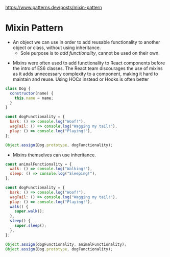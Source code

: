 https://www.patterns.dev/posts/mixin-pattern

# Mixin Pattern

- An object we can use in order to add reusable functionality to another object or class, without using inheritance.
  - Sole purpose is to _add functionality_, cannot be used on their own.

* Mixins were often used to add functionality to React components before the intro of ES6 classes. The React team discourages the use of mixins as it adds unnecessary complexity to a component, making it hard to maintain and reuse. Using HOCs instead or Hooks is often better

```js
class Dog {
  constructor(name) {
    this.name = name;
  }
}

const dogFunctionality = {
  bark: () => console.log("Woof!"),
  wagTail: () => console.log("Wagging my tail!"),
  play: () => console.log("Playing!"),
};

Object.assign(Dog.prototype, dogFunctionality);
```

- Mixins themselves can use inheritance.

```js
const animalFunctionality = {
  walk: () => console.log("Walking!"),
  sleep: () => console.log("Sleeping!"),
};

const dogFunctionality = {
  bark: () => console.log("Woof!"),
  wagTail: () => console.log("Wagging my tail!"),
  play: () => console.log("Playing!"),
  walk() {
    super.walk();
  },
  sleep() {
    super.sleep();
  },
};

Object.assign(dogFunctionality, animalFunctionality);
Object.assign(Dog.prototype, dogFunctionality);
```
